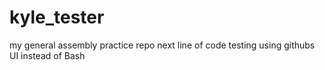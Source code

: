 # kyle_tester
my general assembly practice repo
next line of code
testing using githubs UI instead of Bash
